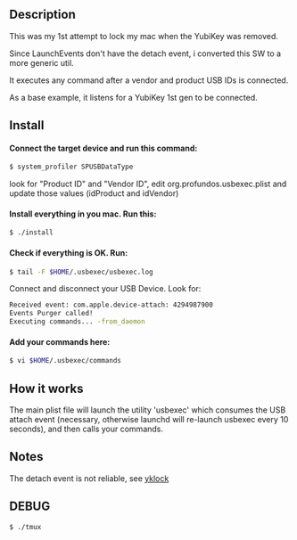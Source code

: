 ## Description

This was my 1st attempt to lock my mac when the YubiKey was removed. 

Since LaunchEvents don't have the detach event, i converted this SW to a more generic util.

It executes any command after a vendor and product USB IDs is connected.
 
As a base example, it listens for a YubiKey 1st gen to be connected.

## Install

#### Connect the target device and run this command:
```bash
$ system_profiler SPUSBDataType
```

look for "Product ID" and "Vendor ID",
edit org.profundos.usbexec.plist and update those values (idProduct and idVendor)

#### Install everything in you mac. Run this:
```bash
$ ./install
```

#### Check if everything is OK. Run:
```bash
$ tail -F $HOME/.usbexec/usbexec.log
```

Connect and disconnect your USB Device.
Look for:
```bash
Received event: com.apple.device-attach: 4294987900
Events Purger called!
Executing commands... -from_daemon
```


#### Add your commands here:
```bash
$ vi $HOME/.usbexec/commands
```

## How it works

The main plist file will launch the utility 'usbexec' which consumes the USB attach event (necessary,
otherwise launchd will re-launch usbexec every 10 seconds), and then calls your commands.

## Notes

The detach event is not reliable, see [yklock](https://github.com/dbcm/yklock)

## DEBUG
```
$ ./tmux
```
